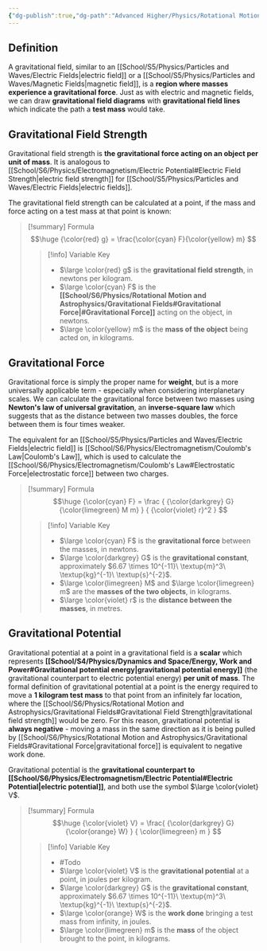 ```yaml
---
{"dg-publish":true,"dg-path":"Advanced Higher/Physics/Rotational Motion and Astrophysics/Gravitational Fields.md","dg-permalink":"physics/gravitational-fields","permalink":"/physics/gravitational-fields/","created":"","updated":""}
---
```


## Definition
A gravitational field, similar to an [[School/S5/Physics/Particles and Waves/Electric Fields\|electric field]] or a [[School/S5/Physics/Particles and Waves/Magnetic Fields\|magnetic field]], is a **region where masses experience a gravitational force**. Just as with electric and magnetic fields, we can draw **gravitational field diagrams** with **gravitational field lines** which indicate the path a **test mass** would take.

## Gravitational Field Strength
Gravitational field strength is **the gravitational force acting on an object per unit of mass**. It is analogous to [[School/S6/Physics/Electromagnetism/Electric Potential#Electric Field Strength\|electric field strength]] for [[School/S5/Physics/Particles and Waves/Electric Fields\|electric fields]].

The gravitational field strength can be calculated at a point, if the mass and force acting on a test mass at that point is known:

> [!summary] Formula
> $$\huge
> {\color{red} g} = \frac{\color{cyan} F}{\color{yellow} m}
> $$
> > [!info] Variable Key
> > - $\large \color{red} g$ is the **gravitational field strength**, in newtons per kilogram.
> > - $\large \color{cyan} F$ is the **[[School/S6/Physics/Rotational Motion and Astrophysics/Gravitational Fields#Gravitational Force\|#Gravitational Force]]** acting on the object, in newtons.
> > - $\large \color{yellow} m$ is the **mass of the object** being acted on, in kilograms.

## Gravitational Force
Gravitational force is simply the proper name for **weight**, but is a more universally applicable term - especially when considering interplanetary scales. We can calculate the gravitational force between two masses using **Newton's law of universal gravitation**, an **inverse-square law** which suggests that as the distance between two masses doubles, the force between them is four times weaker.

The equivalent for an [[School/S5/Physics/Particles and Waves/Electric Fields\|electric field]] is [[School/S6/Physics/Electromagnetism/Coulomb's Law\|Coulomb's Law]], which is used to calculate the [[School/S6/Physics/Electromagnetism/Coulomb's Law#Electrostatic Force\|electrostatic force]] between two charges.

> [!summary] Formula
> $$\huge
> {\color{cyan} F} = \frac {
> 	{\color{darkgrey} G} {\color{limegreen} M m}
> } {
> 	{\color{violet} r}^2
> }
> $$
> 
> > [!info] Variable Key
> > - $\large \color{cyan} F$ is the **gravitational force** between the masses, in newtons.
> > - $\large \color{darkgrey} G$ is the **gravitational constant**, approximately $6.67 \times 10^{-11}\ \textup{m}^3\ \textup{kg}^{-1}\ \textup{s}^{-2}$.
> > - $\large \color{limegreen} M$ and $\large \color{limegreen} m$ are the **masses of the two objects**, in kilograms.
> > - $\large \color{violet} r$ is the **distance between the masses**, in metres.

## Gravitational Potential
Gravitational potential at a point in a gravitational field is a **scalar** which represents **[[School/S4/Physics/Dynamics and Space/Energy, Work and Power#Gravitational potential energy\|gravitational potential energy]]** (the gravitational counterpart to electric potential energy) **per unit of mass**. The formal definition of gravitational potential at a point is the energy required to move a **1 kilogram test mass** to that point from an infinitely far location, where the [[School/S6/Physics/Rotational Motion and Astrophysics/Gravitational Fields#Gravitational Field Strength\|gravitational field strength]] would be zero. For this reason, gravitational potential is **always negative** - moving a mass in the same direction as it is being pulled by [[School/S6/Physics/Rotational Motion and Astrophysics/Gravitational Fields#Gravitational Force\|gravitational force]] is equivalent to negative work done.

Gravitational potential is the **gravitational counterpart to [[School/S6/Physics/Electromagnetism/Electric Potential#Electric Potential\|electric potential]]**, and both use the symbol $\large \color{violet} V$.

> [!summary] Formula
> $$\huge
> {\color{violet} V} = \frac{
> 	{\color{darkgrey} G} {\color{orange} W}
> } {
> 	\color{limegreen} m
> }
> $$
> > [!info] Variable Key
> > - #Todo
> > - $\large \color{violet} V$ is the **gravitational potential** at a point, in joules per kilogram.
> > - $\large \color{darkgrey} G$ is the **gravitational constant**, approximately $6.67 \times 10^{-11}\ \textup{m}^3\ \textup{kg}^{-1}\ \textup{s}^{-2}$.
> > - $\large \color{orange} W$ is the **work done** bringing a test mass from infinity, in joules.
> > - $\large \color{limegreen} m$ is the **mass** of the object brought to the point, in kilograms.
